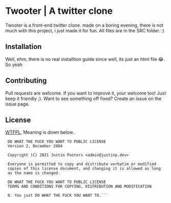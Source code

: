 # Twooter | A twitter clone

Twooter is a front-end twitter clone. made on a boring evening, there is not much with this project, i just made it for fun. All files are in the SRC folder. :)
## Installation

Well, ehm, there is no real installtion guide since well, its just an html file 😂. So yeah

## Contributing
Pull requests are welcome. If you want to improve it, your welcome too! Just keep it friendly ;). Want to see something off fixed? Create an issue on the issue page.

## License
[WTFPL](https://choosealicense.com/licenses/wtfpl/), Meaning is down below..
```
 DO WHAT THE FUCK YOU WANT TO PUBLIC LICENSE
 Version 2, December 2004

 Copyright (C) 2021 Justin Pooters <admin@justinp.dev>

 Everyone is permitted to copy and distribute verbatim or modified
 copies of this license document, and changing it is allowed as long
 as the name is changed.

 DO WHAT THE FUCK YOU WANT TO PUBLIC LICENSE
 TERMS AND CONDITIONS FOR COPYING, DISTRIBUTION AND MODIFICATION

 0. You just DO WHAT THE FUCK YOU WANT TO.```
